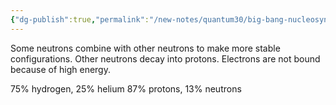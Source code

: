 ```yaml
---
{"dg-publish":true,"permalink":"/new-notes/quantum30/big-bang-nucleosynthesis/"}
---
```


Some neutrons combine with other neutrons to make more stable configurations.
Other neutrons decay into protons. 
Electrons are not bound because of high energy. 

75% hydrogen, 25% helium
87% protons, 13% neutrons
